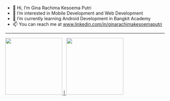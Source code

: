 - 👋 Hi, I’m Gina Rachima Kesoema Putri
- 👀 I’m interested in Mobile Development and Web Development
- 🌱 I’m currently learning Android Development in Bangkit Academy
- 📫 You can reach me at www.linkedin.com/in/ginarachimakesoemaputri

---

<p align="left">
<a href="https://github.com/ginarachimakesoemaputri">
<img height="180em" src="https://github-readme-stats-eight-theta.vercel.app/api/top-langs/?username=ginarachimakesoemaputri&layout=compact&langs_count=8&theme=nord"/>
  |
<img height="180em" src="https://github-readme-stats-eight-theta.vercel.app/api?username=ginarachimakesoemaputri&show_icons=true&theme=nord&include_all_commits=true&count_private=true"/>
</a>
</p>

<!---
ginarachimakesoemaputri/ginarachimakesoemaputri is a ✨ special ✨ repository because its `README.md` (this file) appears on your GitHub profile.
You can click the Preview link to take a look at your changes.
--->
